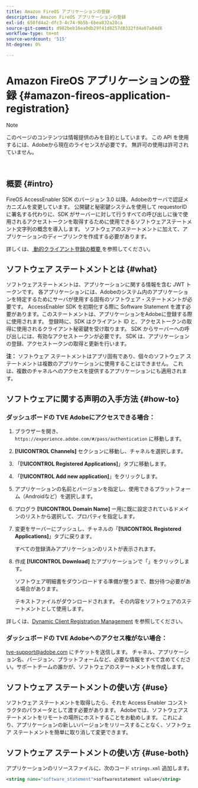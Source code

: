 ```yaml
---
title: Amazon FireOS アプリケーションの登録
description: Amazon FireOS アプリケーションの登録
exl-id: 650fd4a2-dfc3-4c74-9b5b-6bea832a28ca
source-git-commit: d982beb16ea0db29f41d0257d8332fd4a07a84d8
workflow-type: tm+mt
source-wordcount: '515'
ht-degree: 0%

---
```


# Amazon FireOS アプリケーションの登録 {#amazon-fireos-application-registration}

>[!NOTE]
>
>このページのコンテンツは情報提供のみを目的としています。 この API を使用するには、Adobeから現在のライセンスが必要です。 無許可の使用は許可されていません。

</br>

## 概要 {#intro}

FireOS AccessEnabler SDK のバージョン 3.0 以降、Adobeのサーバで認証メカニズムを変更しています。 公開鍵と秘密鍵システムを使用して requestorID に署名する代わりに、SDK がサーバーに対して行うすべての呼び出しに後で使用されるアクセストークンを取得するために使用できるソフトウェアステートメント文字列の概念を導入します。 ソフトウェアのステートメントに加えて、アプリケーションのディープリンクを作成する必要があります。

詳しくは、[ 動的クライアント登録の概要 ](../../../rest-apis/rest-api-dcr/dynamic-client-registration-overview.md) を参照してください。

## ソフトウェア ステートメントとは {#what}

ソフトウェアステートメントは、アプリケーションに関する情報を含む JWT トークンです。 各アプリケーションには、Adobeのシステム内のアプリケーションを特定するためにサーバが使用する固有のソフトウェア・ステートメントが必要です。 AccessEnabler SDK を初期化する際に Software Statement を渡す必要があります。このステートメントは、アプリケーションをAdobeに登録する際に使用されます。 登録時に、SDK はクライアント ID と、アクセストークンの取得に使用されるクライアント秘密鍵を受け取ります。 SDK からサーバーへの呼び出しには、有効なアクセストークンが必要です。 SDK は、アプリケーションの登録、アクセストークンの取得と更新を行います。

**注：** ソフトウェア ステートメントはアプリ固有であり、個々のソフトウェア ステートメントは複数のアプリケーションに使用することはできません。 これは、複数のチャネルへのアクセスを提供するアプリケーションにも適用されます。

## ソフトウェアに関する声明の入手方法 {#how-to}

### ダッシュボードの TVE Adobeにアクセスできる場合：

1. ブラウザーを開き、`https://experience.adobe.com/#/pass/authentication` に移動します。

1. **[!UICONTROL Channels]** セクションに移動し、チャネルを選択します。

1. 「**[!UICONTROL Registered Applications]**」タブに移動します。

1. 「**[!UICONTROL Add new application]**」をクリックします。

1. アプリケーションの名前とバージョンを指定し、使用できるプラットフォーム（Androidなど）を選択します。

1. プログラ **[!UICONTROL Domain Name]** ー用に既に設定されているドメインのリストから選択して、プロパティを指定します。

1. 変更をサーバーにプッシュし、チャネルの「**[!UICONTROL Registered Applications]**」タブに戻ります。

   すべての登録済みアプリケーションのリストが表示されます。

1. 作成 **[!UICONTROL Download]** たアプリケーションで「」をクリックします。

   ソフトウェア明細書をダウンロードする準備が整うまで、数分待つ必要がある場合があります。

   テキストファイルがダウンロードされます。 その内容をソフトウェアのステートメントとして使用します。

詳しくは、[Dynamic Client Registration Management](../../../rest-apis/rest-api-dcr/dynamic-client-registration-overview.md#dynamic-client-registration-management) を参照してください。

### ダッシュボードの TVE Adobeへのアクセス権がない場合：

[tve-support@adobe.com](mailto:tve-support@adobe.com) にチケットを送信します。 チャネル、アプリケーション名、バージョン、プラットフォームなど、必要な情報をすべて含めてください。サポートチームの誰かが、ソフトウェアのステートメントを作成します。

## ソフトウェア ステートメントの使い方 {#use}

ソフトウェア ステートメントを取得したら、それを Access Enabler コンストラクタのパラメータとして渡す必要があります。 Adobeでは、ソフトウェアステートメントをリモートの場所にホストすることをお勧めします。 これにより、アプリケーションの新しいバージョンをリリースすることなく、ソフトウェア ステートメントを簡単に取り消して変更できます。

## ソフトウェア ステートメントの使い方 {#use-both}

アプリケーションのリソースファイルに、次のコード `strings.xml` 追加します。

```XML
<string name="software_statement">softwarestatement value</string>
```
